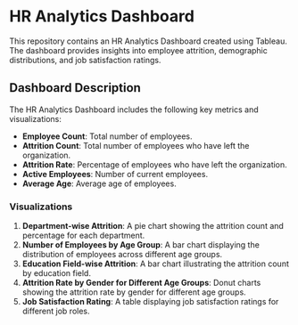 # HR Analytics Dashboard

This repository contains an HR Analytics Dashboard created using Tableau. The dashboard provides insights into employee attrition, demographic distributions, and job satisfaction ratings.


## Dashboard Description

The HR Analytics Dashboard includes the following key metrics and visualizations:

- **Employee Count**: Total number of employees.
- **Attrition Count**: Total number of employees who have left the organization.
- **Attrition Rate**: Percentage of employees who have left the organization.
- **Active Employees**: Number of current employees.
- **Average Age**: Average age of employees.

### Visualizations

1. **Department-wise Attrition**: A pie chart showing the attrition count and percentage for each department.
2. **Number of Employees by Age Group**: A bar chart displaying the distribution of employees across different age groups.
3. **Education Field-wise Attrition**: A bar chart illustrating the attrition count by education field.
4. **Attrition Rate by Gender for Different Age Groups**: Donut charts showing the attrition rate by gender for different age groups.
5. **Job Satisfaction Rating**: A table displaying job satisfaction ratings for different job roles.

